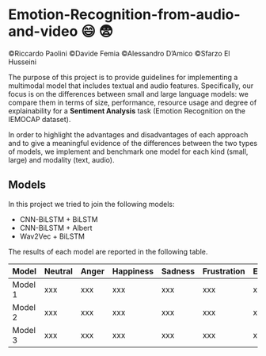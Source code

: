 # Emotion-Recognition-from-audio-and-video :smile: :fearful:
©Riccardo Paolini ©Davide Femia ©Alessandro D’Amico ©Sfarzo El Husseini

The purpose of this project is to provide guidelines for implementing a multimodal model that includes textual and audio features. Specifically, our focus is on the differences between small and large language models: we compare them in terms of size, performance, resource usage and degree of explainability for a **Sentiment Analysis** task (Emotion Recognition on the IEMOCAP dataset). 

In order to highlight the advantages and disadvantages of each approach and to give a meaningful evidence of the differences between the two types of models, we implement and benchmark one model for each kind (small, large) and modality (text, audio).

## Models
In this project we tried to join the following models:
- CNN-BiLSTM + BiLSTM
- CNN-BiLSTM + Albert
- Wav2Vec + BiLSTM

The results of each model are reported in the following table.

<table class="tg">
<thead>
  <tr>
    <th class="tg-cly1" rowspan="2">Model</th>
    <th class="tg-cly1">Neutral</th>
    <th class="tg-cly1">Anger</th>
    <th class="tg-cly1">Happiness</th>
    <th class="tg-cly1">Sadness</th>
    <th class="tg-cly1">Frustration</th>
    <th class="tg-cly1">Excited</th>
  </tr>
</thead>
<tbody>
  <tr>
    <td class="tg-cly1">Model 1</td>
    <td class="tg-cly1">xxx</td>
    <td class="tg-cly1">xxx</td>
    <td class="tg-cly1">xxx</td>
    <td class="tg-cly1">xxx</td>
    <td class="tg-cly1">xxx</td>
    <td class="tg-cly1">xxx</td>
  </tr>
  <tr>
    <td class="tg-cly1">Model 2</td>
    <td class="tg-cly1">xxx</td>
    <td class="tg-cly1">xxx</td>
    <td class="tg-cly1">xxx</td>
    <td class="tg-cly1">xxx</td>
    <td class="tg-cly1">xxx</td>
    <td class="tg-cly1">xxx</td>
  </tr>
  <tr>
    <td class="tg-cly1">Model 3</td>
    <td class="tg-cly1">xxx</td>
    <td class="tg-cly1">xxx</td>
    <td class="tg-cly1">xxx</td>
    <td class="tg-cly1">xxx</td>
    <td class="tg-cly1">xxx</td>
    <td class="tg-cly1">xxx</td>
  </tr>
</tbody>
</table>
